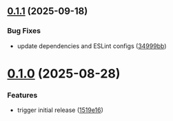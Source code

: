 ## [0.1.1](https://github.com/m14n/devkit/compare/v0.1.0...v0.1.1) (2025-09-18)


### Bug Fixes

* update dependencies and ESLint configs ([34999bb](https://github.com/m14n/devkit/commit/34999bbad9adc813ab822b7535a847fee881ae13))

# [0.1.0](https://github.com/m14n/devkit/compare/v0.0.0...v0.1.0) (2025-08-28)


### Features

* trigger initial release ([1519e16](https://github.com/m14n/devkit/commit/1519e16e793757a4ffb0d3ae2e6fcd34c395c7ef))
